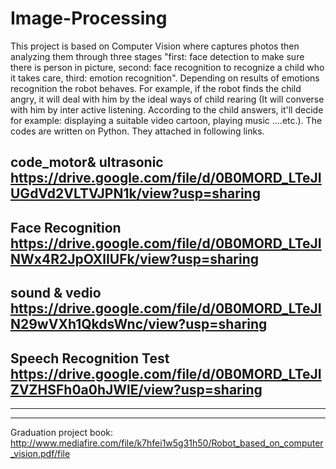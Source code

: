 # Image-Processing
This project is based on Computer Vision where captures photos then analyzing them  through three stages "first: face detection to make sure there is person in picture, second: face  recognition to recognize a child who it takes care, third: emotion  recognition". Depending on results  of emotions recognition the robot behaves. For example, if the robot finds the child angry, it will deal with him by the ideal ways of child rearing (It will converse with him by inter active listening. According to the child answers, it'll decide for example: displaying a suitable video cartoon, playing  music ….etc.). The codes are written on Python. They attached  in following links.

code_motor& ultrasonic
https://drive.google.com/file/d/0B0MORD_LTeJIUGdVd2VLTVJPN1k/view?usp=sharing
-----------------------------------------------------------------------------------------------
Face Recognition
https://drive.google.com/file/d/0B0MORD_LTeJINWx4R2JpOXlIUFk/view?usp=sharing
-----------------------------------------------------------------------------------------------
sound & vedio
https://drive.google.com/file/d/0B0MORD_LTeJIN29wVXh1QkdsWnc/view?usp=sharing
-----------------------------------------------------------------------------------------------
Speech Recognition Test
https://drive.google.com/file/d/0B0MORD_LTeJIZVZHSFh0a0hJWlE/view?usp=sharing
----------------------------------------------------------------------------------------------


----------------------------------------------------------------------------------------------------------------
--------------------------------------------------------------------------------------------------------------
Graduation project book:
http://www.mediafire.com/file/k7hfei1w5g31h50/Robot_based_on_computer_vision.pdf/file
